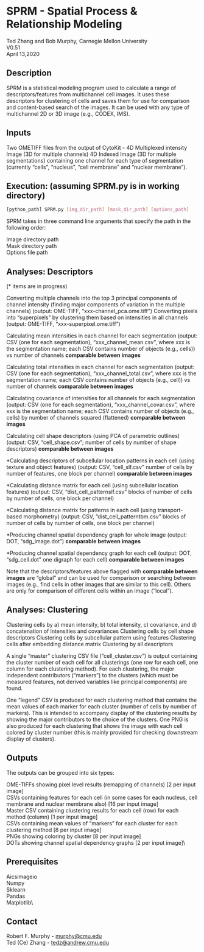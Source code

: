 # SPRM - Spatial Process & Relationship Modeling
Ted Zhang and Bob Murphy, Carnegie Mellon University\
V0.51\
April 13,2020

## Description
SPRM is a statistical modeling program used to calculate a range of descriptors/features from multichannel cell images.  It uses these descriptors for clustering of cells and saves them for use for comparison and content-based search of the images.  It can be used with any type of multichannel 2D or 3D image (e.g., CODEX, IMS).

## Inputs

Two OMETIFF files from the output of CytoKit -
4D Multiplexed intensity Image (3D for multiple channels)
4D Indexed Image (3D for multiple segmentations) containing one channel for each type of segmentation (currently “cells”, “nucleus”, “cell membrane” and “nuclear membrane”).

## Execution: (assuming SPRM.py is in working directory)
```bash
[python_path] SPRM.py [img_dir_path] [mask_dir_path] [options_path]
```

SPRM takes in three command line arguments that specify the path in the following order:

Image directory path\
Mask directory path\
Options file path

## Analyses: Descriptors

(* items are in progress)

Converting multiple channels into the top 3 principal components of channel intensity (finding major components of variation in the multiple channels) (output: OME-TIFF, “xxx-channel_pca.ome.tiff”)
Converting pixels into “superpixels” by clustering them based on intensities in all channels (output: OME-TIFF, “xxx-superpixel.ome.tiff”)

Calculating mean intensities in each channel for each segmentation (output: CSV (one for each segmentation),  “xxx_channel_mean.csv”, where xxx is the segmentation name; each CSV contains number of objects (e.g., cells)) vs number of channels **comparable between images**

Calculating total intensities in each channel for each segmentation (output: CSV (one for each segmentation), “xxx_channel_total.csv”, where xxx is the segmentation name; each CSV contains number of objects (e.g., cell)) vs number of channels **comparable between images**

Calculating covariance of intensities for all channels for each segmentation (output: CSV (one for each segmentation), “xxx_channel_covar.csv”, where xxx is the segmentation name; each CSV contains number of objects (e.g., cells) by number of channels squared (flattened) **comparable between images**

Calculating cell shape descriptors (using PCA of parametric outlines) (output: CSV, “cell_shape.csv”; number of cells by number of shape descriptors) **comparable between images**

*Calculating descriptors of subcellular location patterns in each cell (using texture and object features) (output: CSV, “cell_slf.csv” number of cells by number of features, one block per channel) **comparable between images**

*Calculating distance matrix for each cell (using subcellular location features) (output: CSV, “dist_cell_patternslf.csv” blocks of number of cells by number of cells, one block per channel)

*Calculating distance matrix for patterns in each cell (using transport-based morphometry) (output: CSV, ”dist_cell_patterntbm.csv” blocks of number of cells by number of cells, one block per channel)

*Producing channel spatial dependency graph for whole image (output: DOT, “sdg_image.dot”) **comparable between images**

*Producing channel spatial dependency graph for each cell (output: DOT, “sdg_cell.dot” one digraph for each cell) **comparable between images**

Note that the descriptors/features above flagged with **comparable between images** are “global” and can be used for comparison or searching between images (e.g., find cells in other images that are similar to this cell).  Others are only for comparison of different cells within an image (“local”).

## Analyses: Clustering

Clustering cells by a) mean intensity, b) total intensity, c) covariance, and d) concatenation of intensities and covariances
Clustering cells by cell shape descriptors
Clustering cells by subcellular pattern using features
Clustering cells after embedding distance matrix
Clustering by all descriptors

A single “master” clustering CSV file (“cell_cluster.csv”) is output containing the cluster number of each cell for all clusterings (one row for each cell, one column for each clustering method). For each clustering, the major independent contributors (“markers”) to the clusters (which must be measured features, not derived variables like principal components) are found.  

One “legend” CSV is produced for each clustering method that contains the mean values of each marker for each cluster (number of cells by number of markers).  This is intended to accompany display of the clustering results by showing the major contributors to the choice of the clusters.  One PNG is also produced for each clustering that shows the image with each cell colored by cluster number (this is mainly provided for checking downstream display of clusters).

## Outputs

The outputs can be grouped into six types:

OME-TIFFs showing pixel level results (remapping of channels) [2 per input image]\
CSVs containing features for each cell (in some cases for each nucleus, cell membrane and nuclear membrane also) [16 per input image]\
Master CSV containing clustering results for each cell (row) for each method (column) [1 per input image]\
CSVs containing mean values of “markers” for each cluster for each clustering method [8 per input image]\
PNGs showing coloring by cluster [8 per input image]\
DOTs showing channel spatial dependency graphs [2 per input image]\

## Prerequisites

Aicsimageio\
Numpy\
Sklearn\
Pandas\
Matplotlib\

## Contact

Robert F. Murphy - murphy@cmu.edu\
Ted (Ce) Zhang - tedz@andrew.cmu.edu
